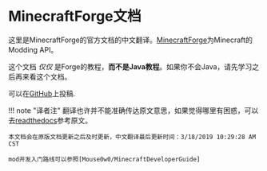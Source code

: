MinecraftForge文档
==================

这里是MinecraftForge的官方文档的中文翻译。[MinecraftForge]为Minecraft的Modding API。

这个文档 _仅仅_ 是Forge的教程，**而不是Java教程**。如果你不会Java，请先学习之后再来看这个文档。

可以在[GitHub]上投稿.

!!! note "译者注"
    翻译也许并不能准确传达原文意思，如果觉得哪里有困惑，可以去[readthedocs]参考原文。

    本文档会在原版文档更新之后及时更新，中文翻译最后更新时间：3/18/2019 10:29:28 AM CST
	
    mod开发入门路线可以参照[Mouse0w0/MinecraftDeveloperGuide]

[MinecraftForge]: http://minecraftforge.net
[GitHub]: https://github.com/MinecraftForge/Documentation
[readthedocs]: http://mcforge.readthedocs.io/
[Mouse0w0/MinecraftDeveloperGuide]: https://github.com/Mouse0w0/MinecraftDeveloperGuide